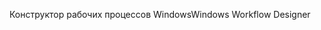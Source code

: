 <span data-ttu-id="ed5b4-101">Конструктор рабочих процессов Windows</span><span class="sxs-lookup"><span data-stu-id="ed5b4-101">Windows Workflow Designer</span></span>